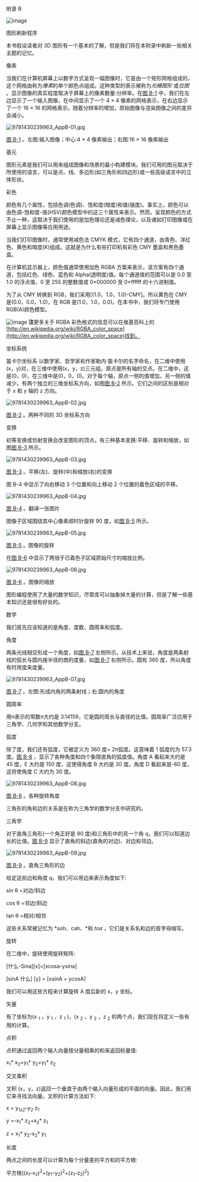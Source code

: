 附录 B

![image](images/frontdot.jpg)

图形刷新程序

本书假设读者对 3D 图形有一个基本的了解，但是我们将在本附录中刷新一些相关主题的记忆。

像素

当我们在计算机屏幕上以数字方式呈现一幅图像时，它是由一个矩形网格组成的，这个网格由称为*像素*的单个颜色点组成。这种类型的表示被称为*光栅图形* 或*位图* 。显示图像的真实程度取决于屏幕上的像素数量:分辨率。在[图 B-1](#Fig0BM11) 中，我们在左边显示了一个输入图像，在中间显示了一个 4 × 4 像素的网格表示，在右边显示了一个 16 × 16 的网格表示。随着分辨率的增加，原始图像与渲染图像之间的差异会减小。

![9781430239963_AppB-01.jpg](images/9781430239963_AppB-01.jpg)

[图 B-1](#_Fig0BM11) 。左图:输入图像；中心:4 × 4 像素输出；右图:16 × 16 像素输出

基元

图形元素是我们可以用来组成图像和场景的最小构建模块。我们可用的图元取决于所使用的语言，可以是点、线、多边形(如三角形和四边形)或一些高级语言中的立体形状。

彩色

颜色有几个属性，包括色调(色调)、饱和度(暗度)和值(强度)。事实上，颜色可以由色调-饱和度-值(HSV)颜色模型中的这三个属性来表示。然而，呈现颜色的方式不止一种，这取决于我们使用的是加色理论还是减色理论，以及诸如打印图像或在屏幕上显示图像等应用用途。

当我们打印图像时，通常使用减色法 CMYK 模式，它有四个通道，由青色、洋红色、黄色和暗度(K)组成。这就是为什么有些打印机有彩色 CMY 墨盒和黑色墨盒。

在计算机显示器上，颜色值通常使用加色 RGBA 方案来表示，该方案有四个通道，包括红色、绿色、蓝色和 Alpha(透明度)值。每个通道值的范围可以是 0.0 至 1.0 的浮点值、0 至 255 的整数值或 0×000000 至 0×ffffff 的十六进制值。

为了从 CMY 转换到 RGB，我们采用[(1.0，1.0，1.0)-CMY]。所以黄色在 CMY 是(0.0，0.0，1.0)，在 RGB 是(1.0，1.0，0.0)。在本书中，我们将专门使用 RGB(A)颜色模型。

![image](images/sq.jpg) **注**更多关于 RGBA 彩色格式的信息可以在维基百科上的[http://en.wikipedia.org/wiki/RGBA_color_space](http://en.wikipedia.org/wiki/RGBA_color_space)找到。

坐标系统

笛卡尔坐标系 以数学家、哲学家和作家勒内·笛卡尔的名字命名，在二维中使用(x，y)对，在三维中使用(x，y，z)三元组。原点是所有轴的交点。在二维中，这是(0，0)，在三维中是(0，0，0)。对于每个轴，原点一侧的值增加，另一侧的值减少。有两个独立的三维坐标系方向，如图[图 B-2](#Fig0BM12) 所示。它们之间的区别是相对于 x 和 y 轴的 z 方向。

![9781430239963_AppB-02.jpg](images/9781430239963_AppB-02.jpg)

[图 B-2](#_Fig0BM12) 。两种不同的 3D 坐标系方向

变换

初等变换或仿射变换会改变图形的顶点。有三种基本变换:平移、旋转和缩放，如图[图 B-3](#Fig0BM13) 所示。

![9781430239963_AppB-03.jpg](images/9781430239963_AppB-03.jpg)

[图 B-3](#_Fig0BM13) 。平移(左)、旋转(中)和缩放(右)的变换

图 B-4 中显示了向右移动 3 个位置和向上移动 2 个位置的着色区域的平移。

![9781430239963_AppB-04.jpg](images/9781430239963_AppB-04.jpg)

[图 B-4](#_Fig0BM14) 。翻译一张图片

图像子区域围绕其中心像素顺时针旋转 90 度，如[图 B-5](#Fig0BM15) 所示。

![9781430239963_AppB-05.jpg](images/9781430239963_AppB-05.jpg)

[图 B-5](#_Fig0BM15) 。图像的旋转

在[图 B-6](#Fig0BM16) 中显示了两倍于已着色子区域原始尺寸的缩放比例。

![9781430239963_AppB-06.jpg](images/9781430239963_AppB-06.jpg)

[图 B-6](#_Fig0BM16) 。图像的缩放

图形编程使用了大量的数学知识，尽管库可以抽象掉大量的计算，但是了解一些基本知识还是很有好处的。

数学

我们首先应该知道的是角度、度数、圆周率和弧度。

角度

两条光线相交形成一个角度，如[图 B-7](#Fig0BM17) 左侧所示。从技术上来说，角度是两条射线的弧长与圆内接半径的商的度量，如[图 B-7](#Fig0BM17) 右侧所示。圆有 360 度，所以角度有时用度来度量。

![9781430239963_AppB-07.jpg](images/9781430239963_AppB-07.jpg)

[图 B-7](#_Fig0BM17) 。左图:形成内角的两条射线；右:圆内的角度

圆周率

用π表示的常数π大约是 3.14159，它是圆的周长与直径的比值。圆周率广泛应用于三角学、几何学和其他数学分支。

弧度

除了度，我们还有弧度，它被定义为 360 度= 2π弧度。这意味着 1 弧度约为 57.3 度。[图 B-8](#Fig0BM18) ，显示了各种角度和四个象限直角的弧度值。角度 A 看起来大约是 45 度，E 大约是 150 度，这使得角度 B 大约是 30 度。角度 D 看起来是-60 度，这将使角度 C 大约为 30 度。

![9781430239963_AppB-08.jpg](images/9781430239963_AppB-08.jpg)

[图 B-8](#_Fig0BM18) 。各种旋转角度

三角形的角和边的关系是在称为三角学的数学分支中研究的。

三角学

对于直角三角形(一个角正好是 90 度)和三角形中的另一个角 q，我们可以知道边长的比值。[图 B-9](#Fig0BM19) 显示了直角的斜边(直角的对边)、对边和邻边。

![9781430239963_AppB-09.jpg](images/9781430239963_AppB-09.jpg)

[图 B-9](#_Fig0BM19) 。直角三角形的边

给定这些边和角度 q，我们可以用边来表示角度如下:

sin θ =对边/斜边

cos θ =邻边/斜边

tan θ =相对/相邻

这些关系常被记忆为 *soh、cah、*和 *toa* ，它们是关系名和边的首字母缩写。

旋转

在二维中，旋转使用旋转矩阵:

[什么-Sina][x]=[xcosa-ysina]

[sinA 什么] [y] = [xsinA + ycosA]

我们可以用这些方程来计算旋转 A 度后新的 x，y 坐标。

矢量

有了坐标为(x <sub>1</sub> ，y <sub>1</sub> ，z <sub>1</sub> )，(x <sub>2</sub> ，y <sub>2</sub> ，z <sub>2</sub> 的两个点，我们现在将定义一些有用的计算。

点积

点积通过返回两个输入向量按分量相乘的和来返回标量值:

x<sub>1</sub>* x<sub>2</sub>+y<sub>1</sub>* y<sub>2</sub>+y<sub>1</sub>* z<sub>2</sub>

交叉乘积

叉积 (x，y，z)返回一个垂直于由两个输入向量形成的平面的向量。因此，我们用它来寻找法向量。叉积的计算方法如下:

x = y<sub>1</sub>*<sub>z2</sub>–y<sub>2</sub>* z<sub>1</sub>

y =-x<sub>1</sub>* z<sub>2</sub>+x<sub>2</sub>* z<sub>1</sub>

z = x<sub>1</sub>* y<sub>2</sub>-x<sub>2</sub>* y<sub>1</sub>

长度

两点之间的长度可以计算为每个分量差的平方和的平方根:

平方根((x<sub>1</sub>-x<sub>2</sub>)<sup>2</sup>+(y<sub>1</sub>-y<sub>2</sub>)<sup>2</sup>+(z<sub>1</sub>-z<sub>2</sub>)<sup>2</sup>)